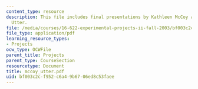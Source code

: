 ```yaml
---
content_type: resource
description: This file includes final presentations by Kathleen McCoy and Darlene
  Utter.
file: /media/courses/16-622-experimental-projects-ii-fall-2003/bf003c2cf952c6a49b6706ed8c53faee_mccoy_utter.pdf
file_type: application/pdf
learning_resource_types:
- Projects
ocw_type: OCWFile
parent_title: Projects
parent_type: CourseSection
resourcetype: Document
title: mccoy_utter.pdf
uid: bf003c2c-f952-c6a4-9b67-06ed8c53faee
---
```

